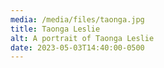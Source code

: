 ```yaml
---
media: /media/files/taonga.jpg
title: Taonga Leslie
alt: A portrait of Taonga Leslie
date: 2023-05-03T14:40:00-0500
---
```

